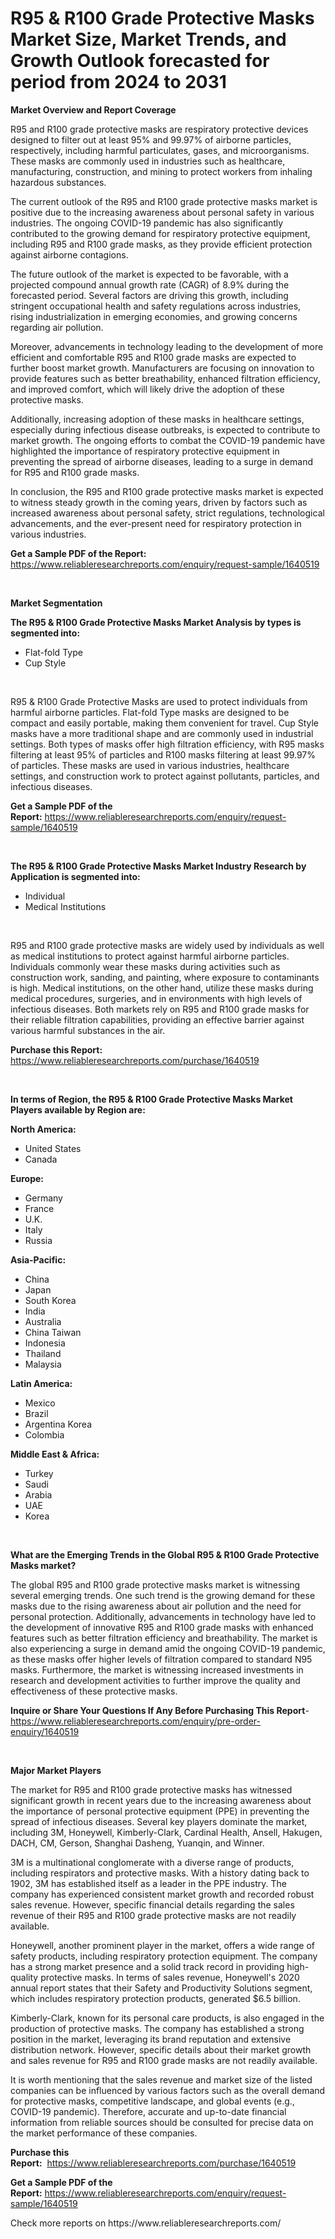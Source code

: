 <p><h1>R95 & R100 Grade Protective Masks Market Size, Market Trends, and Growth Outlook forecasted for period from 2024 to 2031</h1></p><p><strong>Market Overview and Report Coverage</strong></p>
<p><p>R95 and R100 grade protective masks are respiratory protective devices designed to filter out at least 95% and 99.97% of airborne particles, respectively, including harmful particulates, gases, and microorganisms. These masks are commonly used in industries such as healthcare, manufacturing, construction, and mining to protect workers from inhaling hazardous substances.</p><p>The current outlook of the R95 and R100 grade protective masks market is positive due to the increasing awareness about personal safety in various industries. The ongoing COVID-19 pandemic has also significantly contributed to the growing demand for respiratory protective equipment, including R95 and R100 grade masks, as they provide efficient protection against airborne contagions.</p><p>The future outlook of the market is expected to be favorable, with a projected compound annual growth rate (CAGR) of 8.9% during the forecasted period. Several factors are driving this growth, including stringent occupational health and safety regulations across industries, rising industrialization in emerging economies, and growing concerns regarding air pollution.</p><p>Moreover, advancements in technology leading to the development of more efficient and comfortable R95 and R100 grade masks are expected to further boost market growth. Manufacturers are focusing on innovation to provide features such as better breathability, enhanced filtration efficiency, and improved comfort, which will likely drive the adoption of these protective masks.</p><p>Additionally, increasing adoption of these masks in healthcare settings, especially during infectious disease outbreaks, is expected to contribute to market growth. The ongoing efforts to combat the COVID-19 pandemic have highlighted the importance of respiratory protective equipment in preventing the spread of airborne diseases, leading to a surge in demand for R95 and R100 grade masks.</p><p>In conclusion, the R95 and R100 grade protective masks market is expected to witness steady growth in the coming years, driven by factors such as increased awareness about personal safety, strict regulations, technological advancements, and the ever-present need for respiratory protection in various industries.</p></p>
<p><strong>Get a Sample PDF of the Report:</strong> <a href="https://www.reliableresearchreports.com/enquiry/request-sample/1640519">https://www.reliableresearchreports.com/enquiry/request-sample/1640519</a></p>
<p>&nbsp;</p>
<p><strong>Market Segmentation</strong></p>
<p><strong>The R95 & R100 Grade Protective Masks Market Analysis by types is segmented into:</strong></p>
<p><ul><li>Flat-fold Type</li><li>Cup Style</li></ul></p>
<p>&nbsp;</p>
<p><p>R95 & R100 Grade Protective Masks are used to protect individuals from harmful airborne particles. Flat-fold Type masks are designed to be compact and easily portable, making them convenient for travel. Cup Style masks have a more traditional shape and are commonly used in industrial settings. Both types of masks offer high filtration efficiency, with R95 masks filtering at least 95% of particles and R100 masks filtering at least 99.97% of particles. These masks are used in various industries, healthcare settings, and construction work to protect against pollutants, particles, and infectious diseases.</p></p>
<p><strong>Get a Sample PDF of the Report:</strong>&nbsp;<a href="https://www.reliableresearchreports.com/enquiry/request-sample/1640519">https://www.reliableresearchreports.com/enquiry/request-sample/1640519</a></p>
<p>&nbsp;</p>
<p><strong>The R95 & R100 Grade Protective Masks Market Industry Research by Application is segmented into:</strong></p>
<p><ul><li>Individual</li><li>Medical Institutions</li></ul></p>
<p>&nbsp;</p>
<p><p>R95 and R100 grade protective masks are widely used by individuals as well as medical institutions to protect against harmful airborne particles. Individuals commonly wear these masks during activities such as construction work, sanding, and painting, where exposure to contaminants is high. Medical institutions, on the other hand, utilize these masks during medical procedures, surgeries, and in environments with high levels of infectious diseases. Both markets rely on R95 and R100 grade masks for their reliable filtration capabilities, providing an effective barrier against various harmful substances in the air.</p></p>
<p><strong>Purchase this Report:</strong>&nbsp; <a href="https://www.reliableresearchreports.com/purchase/1640519">https://www.reliableresearchreports.com/purchase/1640519</a></p>
<p>&nbsp;</p>
<p><strong>In terms of Region, the R95 & R100 Grade Protective Masks Market Players available by Region are:</strong></p>
<p>
    <p> <strong> North America: </strong>
        <ul>
            <li>United States</li>
            <li>Canada</li>
        </ul>
        </p> 
    <p> <strong> Europe: </strong>
        <ul>
            <li>Germany</li>
            <li>France</li>
            <li>U.K.</li>
            <li>Italy</li>
            <li>Russia</li>
        </ul>
        </p> 
    <p> <strong> Asia-Pacific: </strong>
        <ul>
            <li>China</li>
            <li>Japan</li>
            <li>South Korea</li>
            <li>India</li>
            <li>Australia</li>
            <li>China Taiwan</li>
            <li>Indonesia</li>
            <li>Thailand</li>
            <li>Malaysia</li>
        </ul>
        </p> 
    <p> <strong> Latin America: </strong>
        <ul>
            <li>Mexico</li>
            <li>Brazil</li>
            <li>Argentina Korea</li>
            <li>Colombia</li>
        </ul>
        </p> 
    <p> <strong> Middle East & Africa: </strong>
        <ul>
            <li>Turkey</li>
            <li>Saudi</li>
            <li>Arabia</li>
            <li>UAE</li>
            <li>Korea</li>
        </ul>
    </p>
    </p>
<p>&nbsp;</p>
<p><strong>What are the Emerging Trends in the Global R95 & R100 Grade Protective Masks market?</strong></p>
<p><p>The global R95 and R100 grade protective masks market is witnessing several emerging trends. One such trend is the growing demand for these masks due to the rising awareness about air pollution and the need for personal protection. Additionally, advancements in technology have led to the development of innovative R95 and R100 grade masks with enhanced features such as better filtration efficiency and breathability. The market is also experiencing a surge in demand amid the ongoing COVID-19 pandemic, as these masks offer higher levels of filtration compared to standard N95 masks. Furthermore, the market is witnessing increased investments in research and development activities to further improve the quality and effectiveness of these protective masks.</p></p>
<p><strong>Inquire or Share Your Questions If Any Before Purchasing This Report</strong>- <a href="https://www.reliableresearchreports.com/enquiry/pre-order-enquiry/1640519">https://www.reliableresearchreports.com/enquiry/pre-order-enquiry/1640519</a></p>
<p>&nbsp;</p>
<p><strong>Major Market Players</strong></p>
<p><p>The market for R95 and R100 grade protective masks has witnessed significant growth in recent years due to the increasing awareness about the importance of personal protective equipment (PPE) in preventing the spread of infectious diseases. Several key players dominate the market, including 3M, Honeywell, Kimberly-Clark, Cardinal Health, Ansell, Hakugen, DACH, CM, Gerson, Shanghai Dasheng, Yuanqin, and Winner.</p><p>3M is a multinational conglomerate with a diverse range of products, including respirators and protective masks. With a history dating back to 1902, 3M has established itself as a leader in the PPE industry. The company has experienced consistent market growth and recorded robust sales revenue. However, specific financial details regarding the sales revenue of their R95 and R100 grade protective masks are not readily available.</p><p>Honeywell, another prominent player in the market, offers a wide range of safety products, including respiratory protection equipment. The company has a strong market presence and a solid track record in providing high-quality protective masks. In terms of sales revenue, Honeywell's 2020 annual report states that their Safety and Productivity Solutions segment, which includes respiratory protection products, generated $6.5 billion.</p><p>Kimberly-Clark, known for its personal care products, is also engaged in the production of protective masks. The company has established a strong position in the market, leveraging its brand reputation and extensive distribution network. However, specific details about their market growth and sales revenue for R95 and R100 grade masks are not readily available.</p><p>It is worth mentioning that the sales revenue and market size of the listed companies can be influenced by various factors such as the overall demand for protective masks, competitive landscape, and global events (e.g., COVID-19 pandemic). Therefore, accurate and up-to-date financial information from reliable sources should be consulted for precise data on the market performance of these companies.</p></p>
<p><strong>Purchase this Report:</strong>&nbsp;&nbsp;<a href="https://www.reliableresearchreports.com/purchase/1640519">https://www.reliableresearchreports.com/purchase/1640519</a></p>
<p></p>
<p><strong>Get a Sample PDF of the Report:</strong>&nbsp;<a href="https://www.reliableresearchreports.com/enquiry/request-sample/1640519">https://www.reliableresearchreports.com/enquiry/request-sample/1640519</a></p>
<p>Check more reports on https://www.reliableresearchreports.com/</p>